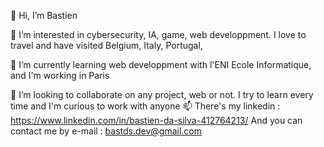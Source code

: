 👋 Hi, I’m Bastien


👀 I’m interested in cybersecurity, IA, game, web developpment.
I love to travel and have visited Belgium, Italy, Portugal, 


🌱 I’m currently learning web developpment with l'ENI Ecole Informatique, and I'm working in Paris


💞️ I’m looking to collaborate on any project, web or not. I try to learn every time and I'm curious to work with anyone
📫 There's my linkedin : https://www.linkedin.com/in/bastien-da-silva-412764213/
    And you can contact me by e-mail : bastds.dev@gmail.com 

